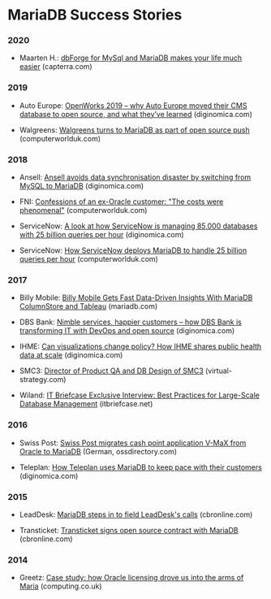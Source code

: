 
# MariaDB Success Stories

### 2020


* Maarten H.: [dbForge for MySql and MariaDB makes your life much easier](https://www.capterra.com/p/196325/dbForge-Studio/reviews/2128312/) (capterra.com)


### 2019


* Auto Europe: [OpenWorks 2019 – why Auto Europe moved their CMS database to open source, and what they’ve learned](https://diginomica.com/openworks-2019-why-auto-europe-moved-their-cms-database-to-open-source-and-what-theyve-learned/) (diginomica.com)


* Walgreens: [Walgreens turns to MariaDB as part of open source push](https://www.computerworlduk.com/open-source/walgreens-turns-mariadb-as-part-of-open-source-push-3692997/) (computerworlduk.com)


### 2018


* Ansell: [Ansell avoids data synchronisation disaster by switching from MySQL to MariaDB](https://diginomica.com/2018/02/27/ansell-avoids-data-synchronisation-disaster-switching-mysql-mariadb/) (diginomica.com)


* FNI: [Confessions of an ex-Oracle customer: "The costs were phenomenal"](https://www.computerworlduk.com/it-vendors/confessions-of-ex-oracle-customer-costs-were-phenomenal-3672822/) (computerworlduk.com)


* ServiceNow: [A look at how ServiceNow is managing 85,000 databases with 25 billion queries per hour](https://diginomica.com/2018/02/28/look-servicenow-managing-85000-databases-25-billion-queries-per-hour/) (diginomica.com)


* ServiceNow: [How ServiceNow deploys MariaDB to handle 25 billion queries per hour](https://www.computerworlduk.com/cloud-computing/how-servicenow-deploys-mariadb-handle-25-billion-queries-per-hour-3672819/) (computerworlduk.com)


### 2017


* Billy Mobile: [Billy Mobile Gets Fast Data-Driven Insights With MariaDB ColumnStore and Tableau](https://mariadb.com/resources/blog/billy-mobile-gets-fast-data-driven-insights-mariadb-columnstore-and-tableau) (mariadb.com)


* DBS Bank: [Nimble services, happier customers – how DBS Bank is transforming IT with DevOps and open source](https://diginomica.com/nimble-services-happier-customers-how-dbs-bank-is-transforming-it-with-devops-and-open-source/) (diginomica.com)


* IHME: [Can visualizations change policy? How IHME shares public health data at scale](https://diginomica.com/2017/04/21/can-visualizations-change-policy-ihme-shares-public-health-data-scale/) (diginomica.com)


* SMC3: [Director of Product QA and DB Design of SMC3](https://virtual-strategy.com/2017/04/10/director-of-product-qa-and-db-design-of-smc3/) (virtual-strategy.com)


* Wiland: [IT Briefcase Exclusive Interview: Best Practices for Large-Scale Database Management](https://www.itbriefcase.net/best-practices-for-large-scale-database-management) (itbriefcase.net)


### 2016


* Swiss Post: [Swiss Post migrates cash point application V-MaX from Oracle to MariaDB](https://www.ossdirectory.com/oss-knowhow/details/kbarticle/mariadb-migration-der-kassenapllikation-v-max/) (German, ossdirectory.com)


* Teleplan: [How Teleplan uses MariaDB to keep pace with their customers](https://diginomica.com/2016/09/15/how-teleplan-uses-mariadb-to-keep-pace-with-their-customers/) (diginomica.com)


### 2015


* LeadDesk: [MariaDB steps in to field LeadDesk's calls](https://www.cbronline.com/news/big-data/platforms/mariadb-steps-in-to-field-leaddesks-calls-4603083) (cbronline.com)


* Transticket: [Transticket signs open source contract with MariaDB](https://www.cbronline.com/news/it/software/transticket-signs-open-source-contract-with-mariadb-4536969) (cbronline.com)


### 2014


* Greetz: [Case study: how Oracle licensing drove us into the arms of Maria](https://www.computing.co.uk/ctg/analysis/2331232/case-study-how-oracle-licensing-drove-us-into-the-arms-of-maria) (computing.co.uk)

